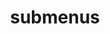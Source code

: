 ---
layout: page
title: submenus
nav: true
nav_order: 6
dropdown: true
children: 
    - title: publications
      permalink: /publications/
    - title: services
      permalink: /services/
    # - title: projects
    #   permalink: /projects/
---